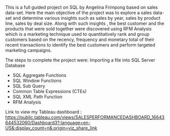 This is a full guided project on SQL by Angelina Frimpong based on sales data-set. Here the main objective of the project was to explore a sales data-set and determine various insights such as sales by year, sales by product line, sales by deal size. Along with such insights , the best customer and the products that were sold together were discovered using RFM Analysis which is a marketing technique used to quantitatively rank and group customers based on the recency, frequency and monetary total of their recent transactions to identify the best customers and perform targeted marketing campaigns. 

The steps to complete the project were:
 Importing a file into SQL Server Database
- SQL Aggregate Functions
- SQL Window Functions
- SQL Sub Query
- Common Table Expressions (CTEs)
- SQL XML Path Function
- RFM Analysis

Link to view my Tableau dashboard : https://public.tableau.com/views/SALESPERFORMANCEDASHBOARD_16643644532060/Dashboard3?:language=en-US&:display_count=n&:origin=viz_share_link
